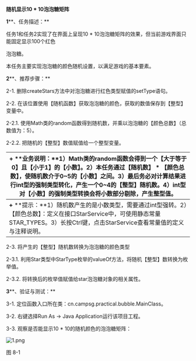 **随机显示10 \* 10泡泡糖矩阵**

**1****、任务描述：**

任务1和任务2实现了在界面上呈现10 * 10泡泡糖矩阵的效果，但当前游戏界面只能固定显示100个红色

泡泡糖。

本任务主要实现泡泡糖的颜色随机设置，以满足游戏的基本要素。

**2****、推荐步骤：**

2-1. 删除createStars方法中对泡泡糖进行红色类型赋值的setType语句。

2-2. 在该位置使用【随机函数】获取泡泡糖的颜色，获取的数值保存到【整型】变量中。

2-2.1. 使用Math类的random函数得到随机数，并乘以泡泡糖的【颜色总数】（总数值为：5）。

2-2.2. 把随机的【整型】数值赋值给一个整型变量。

| **+** **业务说明：**1）Math类的random函数会得到一个【大于等于0】且【小于1】的【小数】。2）本任务通过【随机数】 * 【颜色总数】，使随机数介于0~5的【小数】之间。3）最后务必对计算结果进行int型的强制类型转化，产生一个0~4的【整型】随机数。4）int型对【小数】的强制类型转换会将小数部分剔除，产生整型值。 |
| ------------------------------------------------------------ |
| **+** **提示：**1）随机数产生的是小数类型，需要通过int型强转。2）【颜色总数】：定义在接口StarService中，可使用静态常量STAR_TYPES。3）长按Ctrl键，点击StarService查看常量值的定义与注释说明。 |

2-3. 将产生的【整型】随机数转换为泡泡糖的颜色类型

2-3.1. 利用Star类型中StarType枚举的valueOf方法，将随机【整型】数转换为枚举值。

2-3.2. 将转换后的枚举值赋值给star泡泡糖对象的相关属性。

**3****、验证与测试：**

3-1. 定位函数入口所在类：cn.campsg.practical.bubble.MainClass。

3-2. 右键选择Run As -> Java Application运行该项目工程。

3-3. 观察是否能显示10 * 10的随机颜色的泡泡糖矩阵：

![1.png](http://www.csgmooc.com/ueditor/jsp/upload/image/20160316/1458183606969020753.png)

图 8-1